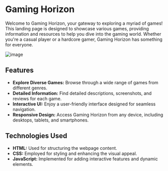 # Gaming Horizon

Welcome to Gaming Horizon, your gateway to exploring a myriad of games! This landing page is designed to showcase various games, providing information and resources to help you dive into the gaming world. Whether you're a casual player or a hardcore gamer, Gaming Horizon has something for everyone.

![image](https://github.com/Sarthak1911/gaming-horizon/assets/126591195/6507dae1-50b8-4beb-bf25-b7012e090063)

## Features

- **Explore Diverse Games:** Browse through a wide range of games from different genres.
- **Detailed Information:** Find detailed descriptions, screenshots, and reviews for each game.
- **Interactive UI:** Enjoy a user-friendly interface designed for seamless navigation.
- **Responsive Design:** Access Gaming Horizon from any device, including desktops, tablets, and smartphones.

## Technologies Used

- **HTML:** Used for structuring the webpage content.
- **CSS:** Employed for styling and enhancing the visual appeal.
- **JavaScript:** Implemented for adding interactive features and dynamic elements.
